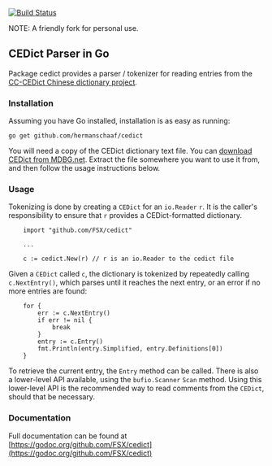 [![Build Status](https://travis-ci.org/FSX/cedict.svg?branch=master)](https://travis-ci.org/hermanschaaf/cedict)

NOTE: A friendly fork for personal use.

CEDict Parser in Go
-------------------

Package cedict provides a parser / tokenizer for reading entries from the [CC-CEDict
Chinese dictionary project](http://www.mdbg.net/chindict/chindict.php?page=cedict).

### Installation

Assuming you have Go installed, installation is as easy as running:

```
go get github.com/hermanschaaf/cedict
```

You will need a copy of the CEDict dictionary text file. You can [download CEDict from MDBG.net](http://www.mdbg.net/chindict/chindict.php?page=cedict). Extract the file somewhere you want to use it from, and then follow the usage instructions below.

### Usage

Tokenizing is done by creating a `CEDict` for an `io.Reader` `r`. It is the
caller's responsibility to ensure that `r` provides a CEDict-formatted dictionary.

        import "github.com/FSX/cedict"

        ...

        c := cedict.New(r) // r is an io.Reader to the cedict file

Given a `CEDict` called `c`, the dictionary is tokenized by repeatedly calling `c.NextEntry()`,
which parses until it reaches the next entry, or an error if no more entries are found:

```
    for {
        err := c.NextEntry()
        if err != nil {
            break
        }
        entry := c.Entry()
        fmt.Println(entry.Simplified, entry.Definitions[0])
    }
```

To retrieve the current entry, the `Entry` method can be called. There is also
a lower-level API available, using the `bufio.Scanner` `Scan` method. Using this
lower-level API is the recommended way to read comments from the `CEDict`, should
that be necessary.

### Documentation

Full documentation can be found at [https://godoc.org/github.com/FSX/cedict](https://godoc.org/github.com/FSX/cedict)
